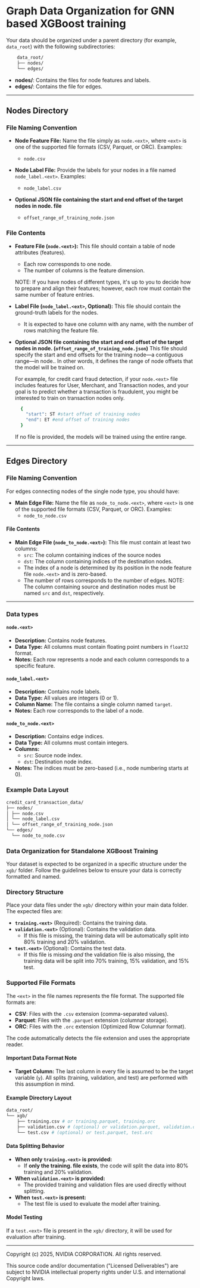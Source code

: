 
# Graph Data Organization for GNN based XGBoost training


Your data should be organized under a parent directory (for example, `data_root`) with the following subdirectories:


```sh
    data_root/
    ├── nodes/
    └── edges/
```




- **nodes/**: Contains the files for node features and labels.
- **edges/**: Contains the file for edges.


---


## Nodes Directory


### File Naming Convention

- **Node Feature File:**
  Name the file simply as `node.<ext>`, where `<ext>` is one of the supported file formats (CSV, Parquet, or ORC).
  Examples:
  - `node.csv`


- **Node Label File:**
  Provide the labels for your nodes in a file named `node_label.<ext>`.
  Examples:
  - `node_label.csv`


- **Optional JSON file containing the start and end offset of the target nodes in node.<ext> file**
  - `offset_range_of_training_node.json`


### File Contents


- **Feature File (`node.<ext>`):**
  This file should contain a table of node attributes (features).
  - Each row corresponds to one node.
  - The number of columns is the feature dimension.


  NOTE: If you have nodes of different types, it's up to you to decide how to prepare and align their features; however, each row must contain the same number of feature entries.




- **Label File (`node_label.<ext>`, Optional):**
  This file should contain the ground-truth labels for the nodes.
  - It is expected to have one column with any name, with the number of rows matching the feature file.




- **Optional JSON file containing the start and end offset of the target nodes in node.<ext> (`offset_range_of_training_node.json`)**
  This file should specify the start and end offsets for the training node—a contiguous range—in node.<ext>. In other words, it defines the range of node offsets that the model will be trained on.


  For example, for credit card fraud detection, if your `node.<ext>` file includes features for User, Merchant, and Transaction nodes, and your goal is to predict whether a transaction is fraudulent, you might be interested to train on transaction nodes only.


  ```sh
    {
      "start": ST #start offset of training nodes
      "end": ET #end offset of training nodes
    }
  ```


  If no file is provided, the models will be trained using the entire range.


---


## Edges Directory


### File Naming Convention

For edges connecting nodes of the single node type, you should have:


- **Main Edge File:**
  Name the file as `node_to_node.<ext>`, where `<ext>` is one of the supported file formats (CSV, Parquet, or ORC).
  Examples:
  - `node_to_node.csv`


#### File Contents


- **Main Edge File (`node_to_node.<ext>`):**
  This file must contain at least two columns:
  - `src`: The column containing indices of the source nodes
  - `dst`: The column containing indices of the destination nodes.
  - The index of a node is determined by its position in the node feature file `node.<ext>` and is zero-based.
  - The number of rows corresponds to the number of edges.
  NOTE: The column containing source and destination nodes must be named `src` and `dst`, respectively.


---


### Data types


#### `node.<ext>`
- **Description:** Contains node features.
- **Data Type:** All columns must contain floating point numbers in `float32` format.
- **Notes:** Each row represents a node and each column corresponds to a specific feature.


#### `node_label.<ext>`
- **Description:** Contains node labels.
- **Data Type:** All values are integers (0 or 1).
- **Column Name:** The file contains a single column named `target`.
- **Notes:** Each row corresponds to the label of a node.


#### `node_to_node.<ext>`
- **Description:** Contains edge indices.
- **Data Type:** All columns must contain integers.
- **Columns:**
  - `src`: Source node index.
  - `dst`: Destination node index.
- **Notes:** The indices must be zero-based (i.e., node numbering starts at 0).




### Example Data Layout


```sh
credit_card_transaction_data/
├── nodes/
│ ├── node.csv
│ └── node_label.csv
│ └── offset_range_of_training_node.json
└── edges/
  └── node_to_node.csv
```




###  Data Organization for Standalone XGBoost Training


Your dataset is expected to be organized in a specific structure under the `xgb/` folder. Follow the guidelines below to ensure your data is correctly formatted and named.


### Directory Structure


Place your data files under the `xgb/` directory within your main data folder. The expected files are:


- **`training.<ext>`** (Required): Contains the training data.
- **`validation.<ext>`** (Optional): Contains the validation data.
  - If this file is missing, the training data will be automatically split into 80% training and 20% validation.
- **`test.<ext>`** (Optional): Contains the test data.
  - If this file is missing *and* the validation file is also missing, the training data will be split into 70% training, 15% validation, and 15% test.


### Supported File Formats


The `<ext>` in the file names represents the file format. The supported file formats are:


- **CSV**: Files with the `.csv` extension (comma-separated values).
- **Parquet**: Files with the `.parquet` extension (columnar storage).
- **ORC**: Files with the `.orc` extension (Optimized Row Columnar format).


The code automatically detects the file extension and uses the appropriate reader.


#### Important Data Format Note


- **Target Column:**
  The last column in every file is assumed to be the target variable (`y`). All splits (training, validation, and test) are performed with this assumption in mind.




#### Example Directory Layout


```sh
data_root/
└── xgb/
    ├── training.csv # or training.parquet, training.orc
    ├── validation.csv # (optional) or validation.parquet, validation.orc
    └── test.csv # (optional) or test.parquet, test.orc
```




#### Data Splitting Behavior


- **When only `training.<ext>` is provided:**
  - If **only the training.<ext> file exists**, the code will split the data into 80% training and 20% validation.
- **When `validation.<ext>` is provided:**
  - The provided training and validation files are used directly without splitting.
- **When `test.<ext>` is present:**
  - The test file is used to evaluate the model after training.


#### Model Testing


If a `test.<ext>` file is present in the `xgb/` directory, it will be used for evaluation after training.


---




Copyright (c) 2025, NVIDIA CORPORATION. All rights reserved.

This source code and/or documentation ("Licensed Deliverables") are
subject to NVIDIA intellectual property rights under U.S. and
international Copyright laws.